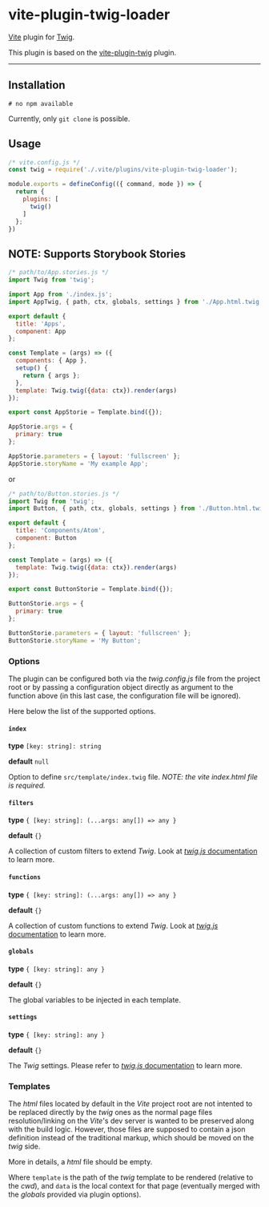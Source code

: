 # vite-plugin-twig-loader

[Vite](https://github.com/vitejs/vite) plugin for [Twig](https://github.com/twigjs/twig.js/).

This plugin is based on the [vite-plugin-twig](https://github.com/fiadone/vite-plugin-twig) plugin.

---

## Installation
```shell
# no npm available
```

Currently, only `git clone` is possible.

## Usage

```js
/* vite.config.js */
const twig = require('./.vite/plugins/vite-plugin-twig-loader');

module.exports = defineConfig(({ command, mode }) => {
  return {
    plugins: [
      twig()
    ]
  };
})
```

## NOTE: Supports Storybook Stories

```js
/* path/to/App.stories.js */
import Twig from 'twig';

import App from './index.js';
import AppTwig, { path, ctx, globals, settings } from './App.html.twig';

export default {
  title: 'Apps',
  component: App
};

const Template = (args) => ({
  components: { App },
  setup() {
    return { args };
  },
  template: Twig.twig({data: ctx}).render(args)
});

export const AppStorie = Template.bind({});

AppStorie.args = {
  primary: true
};

AppStorie.parameters = { layout: 'fullscreen' };
AppStorie.storyName = 'My example App';
```
or
```js
/* path/to/Button.stories.js */
import Twig from 'twig';
import Button, { path, ctx, globals, settings } from './Button.html.twig';

export default {
  title: 'Components/Atom',
  component: Button
};

const Template = (args) => ({
  template: Twig.twig({data: ctx}).render(args)
});

export const ButtonStorie = Template.bind({});

ButtonStorie.args = {
  primary: true
};

ButtonStorie.parameters = { layout: 'fullscreen' };
ButtonStorie.storyName = 'My Button';
```

### Options
The plugin can be configured both via the *twig.config.js* file from the project root or by passing a configuration object directly as argument to the function above (in this last case, the configuration file will be ignored).

Here below the list of the supported options.

#### `index`
__type__ `[key: string]: string`

__default__ `null`

Option to define `src/template/index.twig` file. *NOTE: the vite index.html file is required.*

#### `filters`
__type__ `{ [key: string]: (...args: any[]) => any }`

__default__ `{}`

A collection of custom filters to extend *Twig*. Look at [*twig.js* documentation](https://github.com/twigjs/twig.js/wiki/Extending-twig.js) to learn more.

#### `functions`
__type__ `{ [key: string]: (...args: any[]) => any }`

__default__ `{}`

A collection of custom functions to extend *Twig*. Look at [*twig.js* documentation](https://github.com/twigjs/twig.js/wiki/Extending-twig.js) to learn more.

#### `globals`
__type__ `{ [key: string]: any }`

__default__ `{}`

The global variables to be injected in each template.

#### `settings`
__type__ `{ [key: string]: any }`

__default__ `{}`

The *Twig* settings. Please refer to [*twig.js* documentation](https://github.com/twigjs/twig.js/wiki/) to learn more.


### Templates
The *html* files located by default in the *Vite* project root are not intented to be replaced directly by the *twig* ones as the normal page files resolution/linking on the *Vite*'s dev server is wanted to be preserved along with the build logic. However, those files are supposed to contain a json definition instead of the traditional markup, which should be moved on the *twig* side.

More in details, a *html* file should be empty.

Where `template` is the path of the *twig* template to be rendered (relative to the *cwd*), and `data` is the local context for that page (eventually merged with the *globals* provided via plugin options).